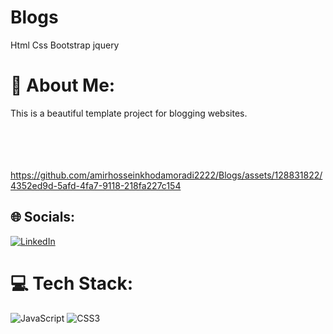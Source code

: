 # Blogs

Html Css Bootstrap jquery

# 💫 About Me:
This is a beautiful template project for blogging websites.<br><br><br><br><br>

https://github.com/amirhosseinkhodamoradi2222/Blogs/assets/128831822/4352ed9d-5afd-4fa7-9118-218fa227c154

## 🌐 Socials:
[![LinkedIn](https://img.shields.io/badge/LinkedIn-%230077B5.svg?logo=linkedin&logoColor=white)](https://linkedin.com/in/https://www.linkedin.com/in/amirhosseinkhodamoradi22222/) 

# 💻 Tech Stack:
![JavaScript](https://img.shields.io/badge/javascript-%23323330.svg?style=for-the-badge&logo=javascript&logoColor=%23F7DF1E) ![CSS3](https://img.shields.io/badge/css3-%231572B6.svg?style=for-the-badge&logo=css3&logoColor=white)

